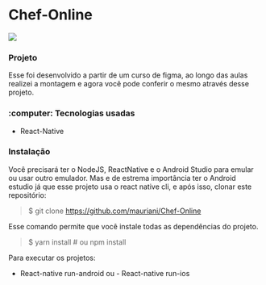 # Chef-Online

<img src="https://user-images.githubusercontent.com/32397288/92134521-ff018100-eddf-11ea-9d01-2e138d5c5b2d.jpeg">

<h3>Projeto</h3>

Esse foi desenvolvido a partir de um curso de figma, ao longo das aulas realizei a montagem e agora você pode conferir o mesmo através desse projeto.

<h3>:computer: Tecnologias usadas</h3>
<uL>
  <li>React-Native</li>
</ul>

<h3>Instalação</h3>

Você precisará ter o NodeJS, ReactNative e o Android Studio para emular ou usar outro emulador.
Mas e de estrema importância ter o Android estudio já que esse projeto usa o react native cli, e após isso, clonar este repositório:

> $ git clone https://github.com/mauriani/Chef-Online

Esse comando permite que você instale todas as dependências do projeto.

> $ yarn install # ou npm install

Para executar os projetos:

- React-native run-android ou - React-native run-ios
